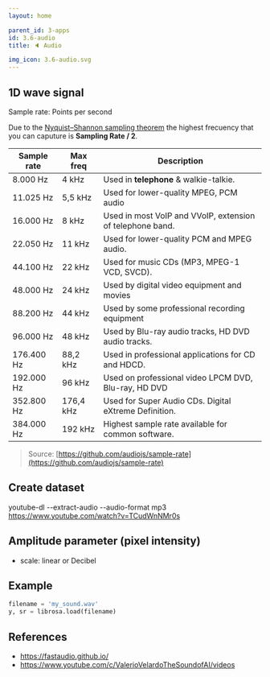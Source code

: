 ```yaml
---
layout: home

parent_id: 3-apps
id: 3.6-audio
title: 🔈 Audio

img_icon: 3.6-audio.svg
---
```






## 1D wave signal


Sample rate: Points per second

Due to the [Nyquist–Shannon sampling theorem](https://en.wikipedia.org/wiki/Nyquist%E2%80%93Shannon_sampling_theorem) the highest frecuency that you can caputure is **Sampling Rate / 2**.


| Sample rate | Max freq  | Description                                               |        
|-------------|-----------|-----------------------------------------------------------|
| 8.000 Hz    | 4 kHz     | Used in **telephone** & walkie-talkie.                    |
| 11.025 Hz   | 5,5 kHz   | Used for lower-quality MPEG, PCM audio                    |
| 16.000 Hz   | 8 kHz     | Used in most VoIP and VVoIP, extension of telephone band. |
| 22.050 Hz   | 11 kHz    | Used for lower-quality PCM and MPEG audio.                |
| 44.100 Hz   | 22 kHz    | Used for music CDs (MP3, MPEG-1 VCD, SVCD).               |
| 48.000 Hz   | 24 kHz    | Used by digital video equipment and movies                |
| 88.200 Hz   | 44 kHz    | Used by some professional recording equipment             |
| 96.000 Hz   | 48 kHz    | Used by Blu-ray audio tracks, HD DVD audio tracks.        |
| 176.400 Hz  | 88,2 kHz  | Used in professional applications for CD and HDCD.        |
| 192.000 Hz  | 96 kHz    | Used on professional video LPCM DVD, Blu-ray, HD DVD      |
| 352.800 Hz  | 176,4 kHz | Used for Super Audio CDs. Digital eXtreme Definition.     |
| 384.000 Hz  | 192 kHz   | Highest sample rate available for common software.        |


> Source: [https://github.com/audiojs/sample-rate](https://github.com/audiojs/sample-rate)



## Create dataset

youtube-dl --extract-audio --audio-format mp3 https://www.youtube.com/watch?v=TCudWnNMr0s



## Amplitude parameter (pixel intensity)
- scale: linear or Decibel


## Example

```python
filename = 'my_sound.wav'
y, sr = librosa.load(filename)
```

## References

- https://fastaudio.github.io/
- https://www.youtube.com/c/ValerioVelardoTheSoundofAI/videos
